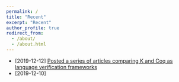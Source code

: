 ```yaml
---
permalink: /
title: "Recent"
excerpt: "Recent"
author_profile: true
redirect_from:
  - /about/
  - /about.html
---
```


- [2019-12-12] [Posted a series of articles comparing K and Coq as language verification frameworks](/posts/2019/12/k-vs-coq/)
- [2019-12-10]
